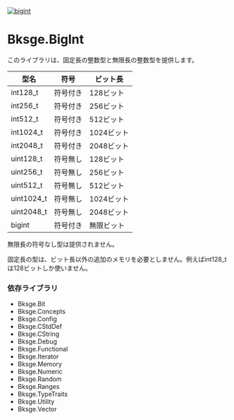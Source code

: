 ﻿[![bigint](https://github.com/myoukaku/bksge/actions/workflows/bigint.yml/badge.svg)](https://github.com/myoukaku/bksge/actions/workflows/bigint.yml)

# Bksge.BigInt

このライブラリは、固定長の整数型と無限長の整数型を提供します。

| 型名 | 符号 | ビット長 |
| ---- | ---- | ---- |
| int128_t   | 符号付き| 128ビット |
| int256_t   | 符号付き| 256ビット |
| int512_t   | 符号付き| 512ビット |
| int1024_t  | 符号付き| 1024ビット |
| int2048_t  | 符号付き| 2048ビット |
| uint128_t  | 符号無し| 128ビット |
| uint256_t  | 符号無し| 256ビット |
| uint512_t  | 符号無し| 512ビット |
| uint1024_t | 符号無し| 1024ビット |
| uint2048_t | 符号無し| 2048ビット |
| bigint     | 符号付き| 無限ビット |

無限長の符号なし型は提供されません。

固定長の型は、ビット長以外の追加のメモリを必要としません。例えばint128_tは128ビットしか使いません。

### 依存ライブラリ

* Bksge.Bit
* Bksge.Concepts
* Bksge.Config
* Bksge.CStdDef
* Bksge.CString
* Bksge.Debug
* Bksge.Functional
* Bksge.Iterator
* Bksge.Memory
* Bksge.Numeric
* Bksge.Random
* Bksge.Ranges
* Bksge.TypeTraits
* Bksge.Utility
* Bksge.Vector

